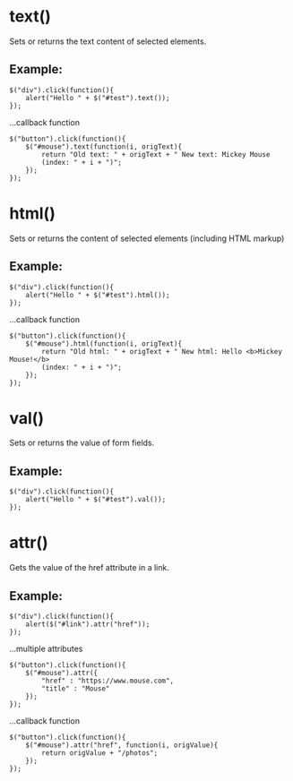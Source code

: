 # text()
Sets or returns the text content of selected elements.
## Example:
```
$("div").click(function(){
    alert("Hello " + $("#test").text());
});
```
...callback function
```
$("button").click(function(){
    $("#mouse").text(function(i, origText){
        return "Old text: " + origText + " New text: Mickey Mouse
        (index: " + i + ")"; 
    });
});
```

# html()
Sets or returns the content of selected elements (including HTML markup)
## Example:
```
$("div").click(function(){
    alert("Hello " + $("#test").html());
});
```
...callback function
```
$("button").click(function(){
    $("#mouse").html(function(i, origText){
        return "Old html: " + origText + " New html: Hello <b>Mickey Mouse!</b>
        (index: " + i + ")"; 
    });
});
```

# val()
Sets or returns the value of form fields.
## Example:
```
$("div").click(function(){
    alert("Hello " + $("#test").val());
});
```

# attr()
Gets the value of the href attribute in a link.
## Example:
```
$("div").click(function(){
    alert($("#link").attr("href"));
});
```
...multiple attributes
```
$("button").click(function(){
    $("#mouse").attr({
        "href" : "https://www.mouse.com",
        "title" : "Mouse"
    });
});
```
...callback function
```
$("button").click(function(){
    $("#mouse").attr("href", function(i, origValue){
        return origValue + "/photos"; 
    });
});
```
